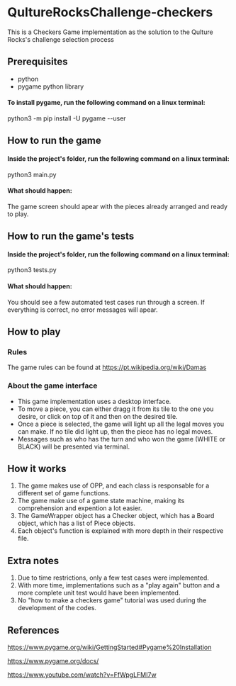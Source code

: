 # QultureRocksChallenge-checkers
This is a Checkers Game implementation as the solution to the Qulture Rocks's challenge selection process

## Prerequisites
- python
- pygame python library

#### To install pygame, run the following command on a linux terminal:
python3 -m pip install -U pygame --user

## How to run the game
#### Inside the project's folder, run the following command on a linux terminal:
python3 main.py
#### What should happen:
The game screen should apear with the pieces already arranged and ready to play.

## How to run the game's tests
#### Inside the project's folder, run the following command on a linux terminal:
python3 tests.py
#### What should happen:
You should see a few automated test cases run through a screen. If everything is correct, no error messages will apear.

## How to play
### Rules
The game rules can be found at https://pt.wikipedia.org/wiki/Damas
### About the game interface
- This game implementation uses a desktop interface.
- To move a piece, you can either dragg it from its tile to the one you desire, or click on top of it and then on the desired tile.
- Once a piece is selected, the game will light up all the legal moves you can make. If no tile did light up, then the piece has no legal moves.
- Messages such as who has the turn and who won the game (WHITE or BLACK) will be presented via terminal.

## How it works
1. The game makes use of OPP, and each class is responsable for a different set of game functions.
2. The game make use of a game state machine, making its comprehension and expention a lot easier.
3. The GameWrapper object has a Checker object, which has a Board object, which has a list of Piece objects.
4. Each object's function is explained with more depth in their respective file.

## Extra notes
1. Due to time restrictions, only a few test cases were implemented.
2. With more time, implementations such as a "play again" button and a more complete unit test would have been implemented.
3. No "how to make a checkers game" tutorial was used during the development of the codes.

## References
https://www.pygame.org/wiki/GettingStarted#Pygame%20Installation

https://www.pygame.org/docs/

https://www.youtube.com/watch?v=FfWpgLFMI7w
